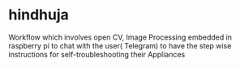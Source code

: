 # hindhuja
Workflow which involves open CV, Image Processing embedded in raspberry pi to chat with the user( Telegram) to have the step wise instructions for self-troubleshooting their Appliances
